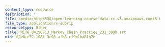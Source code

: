 ```yaml
---
content_type: resource
description: ''
file: /media/https%3A/open-learning-course-data-rc.s3.amazonaws.com/6-041sc-probabilistic-systems-analysis-and-applied-probability-fall-2013/02e8ce72108f3e90afb8cf9b1ba81b7e_MIT6_041SCF13_Markov_Chain_Practice_231_300k.srt
file_type: application/x-subrip
resourcetype: Other
title: MIT6_041SCF13_Markov_Chain_Practice_231_300k.srt
uid: 02e8ce72-108f-3e90-afb8-cf9b1ba81b7e
---
```

